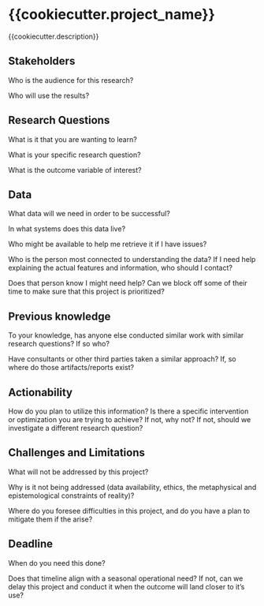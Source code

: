 # {{cookiecutter.project_name}}


{{cookiecutter.description}}


## Stakeholders
Who is the audience for this research?


Who will use the results?


## Research Questions

What is it that you are wanting to learn?

What is your specific research question?

What is the outcome variable of interest?


## Data

What data will we need in order to be successful?

In what systems does this data live?


Who might be available to help me retrieve it if I have issues?


Who is the person most connected to understanding the data? If I need help explaining the actual features and information, who should I contact?


Does that person know I might need help? Can we block off some of their time to make sure that this project is prioritized?


## Previous knowledge

To your knowledge, has anyone else conducted similar work with similar research questions?
If so who?


Have consultants or other third parties taken a similar approach? If, so where do those artifacts/reports exist?


## Actionability

How do you plan to utilize this information? Is there a specific intervention or optimization you are trying to achieve? If not, why not? If not, should we investigate a different research question?

 

## Challenges and Limitations

What will not be addressed by this project?

 

Why is it not being addressed (data availability, ethics, the metaphysical and epistemological constraints of reality)?

 

Where do you foresee difficulties in this project, and do you have a plan to mitigate them if the arise?

 

## Deadline

When do you need this done?


Does that timeline align with a seasonal operational need? If not, can we delay this project and conduct it when the outcome will land closer to it’s use?